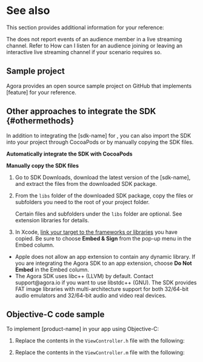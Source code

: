 # See also

This section provides additional information for your reference:

<section id="audience-event" props="live lives">
<title>Listening for audience events</title>
<p>The <ph keyref="sdk-name"></ph> does not report events of an audience member in a live streaming channel. Refer to <xref href="https://docs.agora.io/en/Interactive%20Broadcast/faq/audience_event" scope="external" format="html">How can I listen for an audience joining or leaving an interactive live streaming channel</xref> if your scenario requires so.</p>
</section>

## Sample project

Agora provides an open source sample project <xref keyref="start-sample-project-ios" props="ios"></xref><xref keyref="start-sample-project-mac" props="mac"></xref> on GitHub that implements [feature] for your reference.

## Other approaches to integrate the SDK {#othermethods}

In addition to integrating the [sdk-name] for <ph keyref="recommended-method"></ph>, you can also import the SDK into your project
<ph props="ios">through CocoaPods or </ph>by manually copying the SDK files.

<b props="ios">Automatically integrate the SDK with CocoaPods</b>

<p props="ios" conref="conref/integrate-the-sdk-apple.dita#integrate-the-sdk/cocoapods"></p>

<b>Manually copy the SDK files</b>

1. Go to <xref keyref="downloads">SDK Downloads</ph>, download the latest version of the [sdk-name], and extract the files from the downloaded SDK package.

2. From the `libs` folder of the downloaded SDK package, copy the files or subfolders you need to the root of your project folder.

    <note type="attention">Certain files and subfolders under the <code>libs</code> folder are optional. See <xref href="https://docs.agora.io/en/Voice/faq/reduce_app_size_rtc?platform=iOS#extension_libraries" scope="external" format="html">extension libraries</xref> for details.</note>

3. In Xcode, [link your target to the frameworks or libraries](https://help.apple.com/xcode/mac/current/#/dev51a648b07) you have copied. Be sure to choose **Embed & Sign** from the pop-up menu in the Embed column.

 <note type="attention">
 <ul>
 <li>Apple does not allow an app extension to contain any dynamic library. If you are integrating the Agora SDK to an app extension, choose <b>Do Not Embed</b> in the Embed column.</li>
 <li>The Agora SDK uses libc++ (LLVM) by default. Contact <xref href="mailto:support@agora.io">support@agora.io</xref> if you want to use libstdc++ (GNU). The SDK provides FAT image libraries with multi-architecture support for both 32/64-bit audio emulators and 32/64-bit audio and video real devices.</li>
 </ul>
 </note>

## Objective-C code sample

To implement [product-name] in your app using Objective-C:

1. Replace the contents in the `ViewController.h` file with the following:

 <p conref="../conref/get-started-sample-code-apple.dita#get-started-sample-code/oc-1"/>

2. Replace the contents in the `ViewController.m` file with the following:

 <p conref="../conref/get-started-sample-code-apple.dita#get-started-sample-code/oc-2"/>
